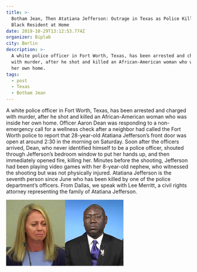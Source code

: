 ```yaml
---
title: >-
  Botham Jean, Then Atatiana Jefferson: Outrage in Texas as Police Kill Another
  Black Resident at Home
date: 2019-10-29T13:12:53.774Z
organizer: Biplab
city: Berlin
description: >-
  A white police officer in Fort Worth, Texas, has been arrested and charged
  with murder, after he shot and killed an African-American woman who was inside
  her own home.
tags:
  - post
  - Texas
  - Botham Jean
---
```


A white police officer in Fort Worth, Texas, has been arrested and charged with murder, after he shot and killed an African-American woman who was inside her own home. Officer Aaron Dean was responding to a non-emergency call for a wellness check after a neighbor had called the Fort Worth police to report that 28-year-old Atatiana Jefferson’s front door was open at around 2:30 in the morning on Saturday. Soon after the officers arrived, Dean, who never identified himself to be a police officer, shouted through Jefferson’s bedroom window to put her hands up, and then immediately opened fire, killing her. Minutes before the shooting, Jefferson had been playing video games with her 8-year-old nephew, who witnessed the shooting but was not physically injured. Atatiana Jefferson is the seventh person since June who has been killed by one of the police department’s officers. From Dallas, we speak with Lee Merritt, a civil rights attorney representing the family of Atatiana Jefferson.

![ Officer Aaron Dean was responding to a non-emergency call](/static/img/seg1-amber-crumb-split.jpg "Police Kill Another Black Resident at Home")
